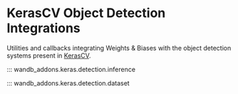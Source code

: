 # KerasCV Object Detection Integrations

Utilities and callbacks integrating Weights & Biases with the object detection systems present in [KerasCV](https://github.com/keras-team/keras-cv).


::: wandb_addons.keras.detection.inference

::: wandb_addons.keras.detection.dataset
